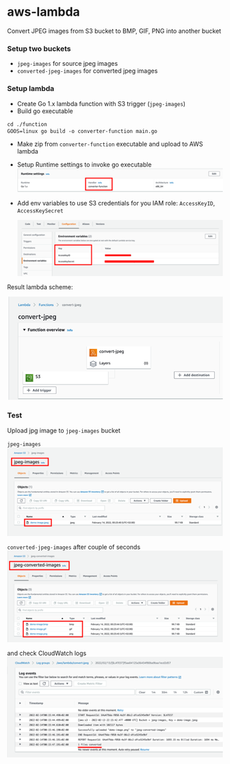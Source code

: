 # aws-lambda
Convert JPEG images from S3 bucket to BMP, GIF, PNG into another bucket

### Setup two buckets
- `jpeg-images` for source jpeg images
- `converted-jpeg-images` for converted jpeg images

### Setup lambda
- Create Go 1.x lambda function with S3 trigger (`jpeg-images`)
- Build go executable
```shell
cd ./function
GOOS=linux go build -o converter-function main.go
```
- Make zip from `converter-function` executable and upload to AWS lambda
- Setup Runtime settings to invoke go executable
  ![img_5.png](docs/img_5.png)
- Add env variables to use S3 credentials for you IAM role: `AccessKeyID`, `AccessKeySecret`

  ![img_4.png](docs/img_4.png)

Result lambda scheme:

![img_2.png](docs/img_2.png)

### Test
Upload jpg image to `jpeg-images` bucket

`jpeg-images`
![img.png](docs/img.png)

`converted-jpeg-images` after couple of seconds
![img_1.png](docs/img_1.png)

and check CloudWatch logs
![img_3.png](docs/img_3.png)
